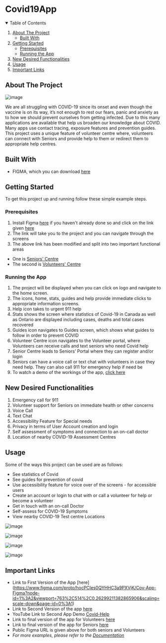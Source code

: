 # Covid19App

<!-- TABLE OF CONTENTS -->
<details open="open">
  <summary>Table of Contents</summary>
  <ol>
    <li>
      <a href="#about-the-project">About The Project</a>
      <ul>
        <li><a href="#built-with">Built With</a></li>
      </ul>
    </li>
    <li>
      <a href="#getting-started">Getting Started</a>
      <ul>
        <li><a href="#prerequisites">Prerequisites</a></li>
        <li><a href="#running-the-app">Running the App</a></li>
      </ul>
    </li>
    <li><a href="#new-desired-functionalities">New Desired Functionalities</a></li>
    <li><a href="#usage">Usage</a></li>
    <li><a href="#important-links">Important Links</a></li>
  </ol>
</details>

<!-- ABOUT THE PROJECT -->
## About The Project

![image](https://user-images.githubusercontent.com/54964531/111852021-dd836500-88eb-11eb-8357-f328f0a1ef77.png)

We are all struggling with COVID-19 since its onset and even though the vaccine is on its way, it’s not enough to rest our fears, panic and anxiety as to how we should prevent ourselves from getting infected. Due to this many applications are available that help us broaden our knowledge about COVID. Many apps use contact tracing, exposure features and prevention guides. This project uses a unique feature of volunteer centre where, volunteers can connect with Seniors and provide help to them or redirect them to appropriate help centres.

<!-- BUILT WITH -->
## Built With
* FIGMA, which you can download [here](https://www.figma.com/downloads/)

<!-- GETTING STARTED -->
## Getting Started

To get this project up and running follow these simple example steps.

### Prerequisites

1. Install Figma [here](https://www.figma.com/downloads/) if you haven't already done so and click on the link given [here](https://www.figma.com/file/ZfCTIDRiTlfcB9rjNlEDWE/Covid-Help-App?node-id=0%3A1 )
2. The link will take you to the project and you can navigate through the screens 
3. The above link has been modified and split into two important functional areas
  * One is [Seniors' Centre](https://www.figma.com/file/Cx1GhAMm2p00NXeJulyItY/Covid-Help-App-Senior?node-id=0%3A1)
  * The second is [Volunteers' Centre](https://www.figma.com/file/Z094N8hb5Z9qprQoJ1mpBv/Covid-Help-App-Volunteer?node-id=0%3A1)

### Running the App

1. The project will be displayed when you can click on logo and navigate to the home screen.
2. The icons, home, stats, guides and help provide immediate clicks to appropriate information screens.
3. Help icon takes to urgent 911 help 
4. Stats shows the screen where statistics of Covid-19 in Canada as well as Ontario are displayed including cases, deaths and total cases recovered
5. Guides icon navigates to Guides screen, which shows what guides to follow in order to prevent COVID
6. Volunteer Centre icon navigates to the Volunteer portal, where Volunteers can receive calls and text seniors who need Covid help
7. Senior Centre leads to Seniors’ Portal where they can register and/or login
8. Seniors can have a voice call or text chat with volunteers in case they need help. They can also call 911 for emergency help if need be
9. To watch a demo of the workings of the app, [click here](https://youtu.be/uSRfV1ef7DI)

<!-- NEW DESIRABLE FUNCTIONALITIES -->
## New Desired Functionalities
1. Emergency call for 911
2. Volunteer support for Seniors on immediate health or other concerns
3. Voice Call
4. Text Chat
5. Accessibility Feature for Special needs
6. Privacy in terms of User Account creation and login
7. Self assessment of symptoms and connection to an on-call doctor
8. Location of nearby COVID-19 Assessment Centres 

<!-- USAGE EXAMPLES -->
## Usage

Some of the ways this project can be used are as follows:

* See statistics of Covid
* See guides for prevention of covid
* Use accessibility feature for voice over of the screens - for accessible users
* Create an account or login to chat with or call a volunteer for help or become a volunteer
* Get in touch with an on-call Doctor
* Self-assess for COVID-19 Symptoms
* View nearby COVID-19 Test centre Locations 


![image](https://user-images.githubusercontent.com/54964531/111852126-3b17b180-88ec-11eb-9657-c0e38db110ac.png)

![image](https://user-images.githubusercontent.com/54964531/111852143-44088300-88ec-11eb-802e-878a76fecd8c.png)

![image](https://user-images.githubusercontent.com/54964531/111852150-4a96fa80-88ec-11eb-9066-bf4b81b16758.png)

![image](https://user-images.githubusercontent.com/54964531/111852158-508cdb80-88ec-11eb-90e2-c363615ab5d3.png)

<!-- Important Links -->
## Important Links
* Link to First Version of the App [here] (https://www.figma.com/proto/hocPCIes0QYHHC3a9PXVjK/Cov-App-Figma?node-id=1%3A2&viewport=763%2C514%2C0.26299211382865906&scaling=scale-down&page-id=0%3A1)
* Link to Second Version of the app [here](https://www.figma.com/proto/ZfCTIDRiTlfcB9rjNlEDWE/Covid-Help-App?node-id=1%3A61&viewport=-1889%2C337%2C0.26299211382865906&scaling=min-zoom&page-id=0%3A1)
* YouTube Link to Second App Demo [Covid-Help](https://youtu.be/uSRfV1ef7DI)
* Link to final version of the app for Volunteers [here](https://www.figma.com/proto/Z094N8hb5Z9qprQoJ1mpBv/Covid-Help-App-Volunteer?node-id=1%3A61&viewport=-13622%2C-2915%2C2&scaling=min-zoom&page-id=0%3A1)
* Link to final version of the app for Seniors [here](https://www.figma.com/proto/Cx1GhAMm2p00NXeJulyItY/Covid-Help-App-Senior?node-id=3%3A703&viewport=1319%2C-1779%2C2&scaling=min-zoom&page-id=0%3A1)
* Public Figma URL is given above for both seniors and Volunteers 
* _For more examples, please refer to the [Documentation](https://https://github.com/sheemasiddiqui/Covid19App/blob/main/README.md)_

